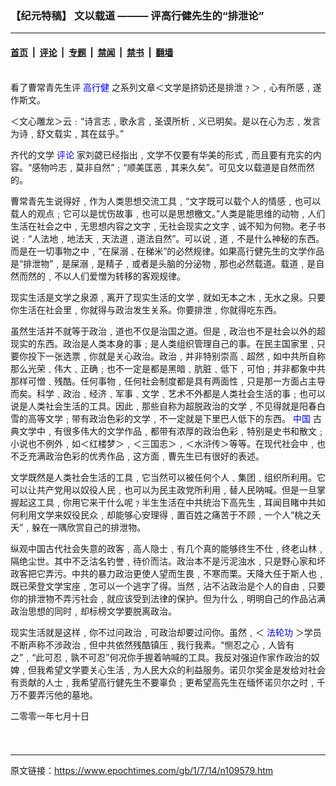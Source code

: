 ### 【纪元特稿】 文以载道 ———  评高行健先生的“排泄论”　

---

#### [首页](../../../..?n109579) &nbsp;|&nbsp; [评论](../../../../../epoch-comment?n109579) &nbsp;|&nbsp; [专题](../../../../../epoch-special?n109579) &nbsp;|&nbsp; [禁闻](../../../../../epoch-news?n109579) &nbsp;|&nbsp; [禁书](../../../../../books?n109579) &nbsp;|&nbsp; [翻墙](https://github.com/gfw-breaker/nogfw/blob/master/README.md?n109579)


<div class="post_content" id="artbody" itemprop="articleBody">
 <!-- article content begin -->
 <p>
  <font color="#ffffff">
   (http://www.epochtimes.com)
  </font>
  <br/>
  看了曹常青先生评
  <ok href="http://www.dajiyuan.com/news/epochnews/news/Focus.asp?Focus_ID=382">
   <font color="blue">
    高行健
   </font>
  </ok>
  之系列文章＜文学是挤奶还是排泄﹖＞﹐心有所感﹐遂作斯文。
 </p>
 <p>
  ＜文心雕龙＞云﹕“诗言志﹐歌永言﹐圣谟所析﹐义已明矣。是以在心为志﹐发言为诗﹐舒文载实﹐其在兹乎。”
 </p>
 <p>
  齐代的文学
  <ok href="http://www3.epochtimes.com/news/epochnews/main/8.html">
   <font color="blue">
    评论
   </font>
  </ok>
  家刘勰已经指出﹐文学不仅要有华美的形式﹐而且要有充实的内容。“感物吟志﹐莫非自然”﹔“顺美匡恶﹐其来久矣”。可见文以载道是自然而然的。
 </p>
 <p>
  曹常青先生说得好﹐作为人类思想交流工具﹐“文字既可以载个人的情感﹐也可以载人的观点﹔它可以是忧伤故事﹐也可以是思想檄文。”人类是能思维的动物﹐人们生活在社会之中﹐无思想内容之文字﹐无社会现实之文字﹐诚不知为何物。老子书说﹕“人法地﹐地法天﹐天法道﹐道法自然”。可以说﹐道﹐不是什么神秘的东西。而是在一切事物之中﹐“在屎溺﹑在稊米”的必然规律。如果高行健先生的文学作品是“排泄物”﹐是屎溺﹐是精子﹐或者是头脑的分泌物﹐那也必然载道。载道﹐是自然而然的﹐不以人们爱憎为转移的客观规律。
 </p>
 <p>
  现实生活是文学之泉源﹐离开了现实生活的文学﹐就如无本之木﹐无水之泉。只要你生活在社会里﹐你就得与政治发生关系。你要排泄﹐你就得吃东西。
 </p>
 <p>
  虽然生活并不就等于政治﹐道也不仅是治国之道。但是﹐政治也不是社会以外的超现实的东西。政治是人类本身的事﹔是人类组织管理自己的事。在民主国家里﹐只要你投下一张选票﹐你就是关心政治。政治﹐并非特别崇高﹑超然﹐如中共所自称那么光荣﹑伟大﹑正确﹔也不一定是都是黑暗﹑肮脏﹑低下﹐可怕﹔并非都象中共那样可憎﹑残酷。任何事物﹐任何社会制度都是具有两面性﹐只是那一方面占主导而矣。科学﹑政治﹑经济﹑军事﹑文学﹑艺术不外都是人类社会生活的事﹔也可以说是人类社会生活的工具。因此﹐那些自称为超脱政治的文学﹐不见得就是阳春白雪的高等文学﹔带有政治色彩的文学﹐不一定就是下里巴人低下的东西。
  <ok href="http://www3.epochtimes.com/news/epochnews/main/2.html">
   <font color="blue">
    中国
   </font>
  </ok>
  古典文学中﹐有很多伟大的文学作品﹐都带有浓厚的政治色彩﹐特别是史书和散文﹔小说也不例外﹐如＜红楼梦＞﹐＜三国志＞﹐＜水浒传＞等等。在现代社会中﹐也不乏充满政治色彩的优秀作品﹐这方面﹐曹先生已有很好的表述。
 </p>
 <p>
  文学既然是人类社会生活的工具﹐它当然可以被任何个人﹑集团﹑组织所利用。它可以让共产党用以奴役人民﹐也可以为民主政党所利用﹐替人民呐喊。但是一旦掌握起这工具﹐你用它来干什么呢﹖半生生活在中共统治下高先生﹐耳闻目睹中共如何利用文学来奴役民众﹐却能够心安理得﹐置百姓之痛苦于不顾﹐一个人“桃之夭夭”﹐躲在一隅欣赏自己的排泄物。
 </p>
 <p>
  纵观中国古代社会失意的政客﹐高人隐士﹐有几个真的能够终生不仕﹐终老山林﹐隔绝尘世。其中不乏沽名钓誉﹐待价而沽。政治本不是污泥浊水﹐只是野心家和坏政客把它弄污。中共的暴力政治更使人望而生畏﹐不寒而栗。天降大任于斯人也﹐既已荣登文学宝座﹐怎可以一个逃字了得。当然﹐沾不沾政治是个人的自由﹐只要你的排泄物不弄污社会﹐就应该受到法律的保护。但为什么﹐明明自己的作品沾满政治思想的同时﹐却标榜文学要脱离政治。
 </p>
 <p>
  现实生活就是这样﹐你不过问政治﹐可政治却要过问你。虽然﹐＜
  <ok href="http://falundafa.org">
   <font color="blue">
    法轮功
   </font>
  </ok>
  ＞学员不断声称不涉政治﹐但中共依然残酷镇压﹐我行我素。“恻忍之心﹐人皆有之”﹐“此可忍﹐孰不可忍”何况你手握着呐喊的工具。我反对强迫作家作政治的奴婢﹐但我希望文学要关心生活﹐为人民大众的利益服务。诺贝尔奖金是发给对社会有贡献的人士﹐我希望高行健先生不要辜负﹔更希望高先生在缅怀诺贝尔之时﹐千万不要弄污他的墓地。
 </p>
 <p>
  二零零一年七月十日
  <font color="#ffffff">
   (http://www.dajiyuan.com)
  </font>
 </p>
 <div align="right">
  <span style="FONT-SIZE:12pt">
   <font color="#FFFFFF">
    <ok href="mailto:comment@epochtimes.com">
     ◆我的意见
    </ok>
   </font>
  </span>
 </div>
 <!-- article content end -->
 <div id="below_article_ad">
 </div>
</div>


---

原文链接：https://www.epochtimes.com/gb/1/7/14/n109579.htm
